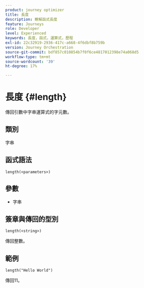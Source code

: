```yaml
---
product: journey optimizer
title: 長度
description: 瞭解函式長度
feature: Journeys
role: Developer
level: Experienced
keywords: 長度，函式，運算式，歷程
exl-id: 22c32919-2936-417c-a668-4f6dbf8b759b
version: Journey Orchestration
source-git-commit: bdf857c010854b7f0f6ce4817012398e74a068d5
workflow-type: tm+mt
source-wordcount: '39'
ht-degree: 17%

---
```


# 長度 {#length}

傳回引數中字串運算式的字元數。

## 類別

字串

## 函式語法

`length(<parameters>)`

## 參數

* 字串

## 簽章與傳回的型別

`length(<string>)`

傳回整數。

## 範例

`length("Hello World")`

傳回11。
